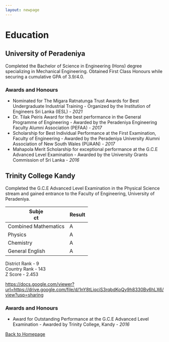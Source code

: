 ```yaml
---
layout: newpage
---
```


# Education

## University of Peradeniya

Completed the Bachelor of Science in Engineering (Hons) degree specializing in Mechanical Engineering. Obtained First Class Honours while securing a cumulative GPA of 3.9/4.0.

### Awards and Honours

*   Nominated for The Migara Ratnatunga Trust Awards for Best Undergraduate Industrial Training - Organized by the Institution of Engineers Sri Lanka (IESL) - _2021_
*   Dr. Tilak Peiris Award for the best performance in the General Programme of Engineering - Awarded by the Peradeniya Engineering Faculty Alumni Association (PEFAA) - _2017_
*   Scholarship for Best Individual Performance at the First Examination, Faculty of Engineering - Awarded by the Peradeniya University Alumni Association of New South Wales (PUAAN) - _2017_
*   Mahapola Merit Scholarship for exceptional performance at the G.C.E Advanced Level Examination - Awarded by the University Grants Commission of Sri Lanka - _2016_

## Trinity College Kandy

Completed the G.C.E Advanced Level Examination in the Physical Science stream and gained entrance to the Faculty of Engineering, University of Peradeniya.

| <span style="display: inline-block; width:50px">Subject</span>  | <span style="display: inline-block; width:50px">Result</span>  |
| --- | --- |
| Combined Mathematics  | A  |
| Physics  | A |
| Chemistry  | A |
| General English  | A |

District Rank - 9 <br/>
Country Rank - 143  <br/>
Z Score - 2.453  <br/>

<!-- <a href="docs/Dockyard_Certificate.pdf" target="_blank">PDF.</a> -->

<!-- <a href="docs/Dockyard_Certificate.pdf" class="image fit"><img src="assets/img/ltl_logo.jpg" alt=""></a> -->

<!-- <embed src="https://rajinthss.github.io/docs/Dockyard_Certificate.pdf" type="application/pdf" width="100%" height="850px"/> -->




https://docs.google.com/viewer?url=https://drive.google.com/file/d/1nY8tLiqciS3rqbdKoQy9h8330Bv6hLX6/view?usp=sharing




### Awards and Honours

*   Award for Outstanding Performance at the G.C.E Advanced Level Examination	- Awarded by Trinity College, Kandy - _2016_




[Back to Homepage](./)
